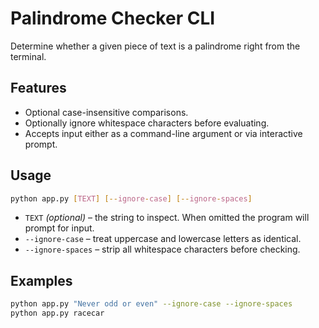 # Palindrome Checker CLI

Determine whether a given piece of text is a palindrome right from the terminal.

## Features
- Optional case-insensitive comparisons.
- Optionally ignore whitespace characters before evaluating.
- Accepts input either as a command-line argument or via interactive prompt.

## Usage
```bash
python app.py [TEXT] [--ignore-case] [--ignore-spaces]
```
- `TEXT` *(optional)* – the string to inspect. When omitted the program will prompt for input.
- `--ignore-case` – treat uppercase and lowercase letters as identical.
- `--ignore-spaces` – strip all whitespace characters before checking.

## Examples
```bash
python app.py "Never odd or even" --ignore-case --ignore-spaces
python app.py racecar
```

